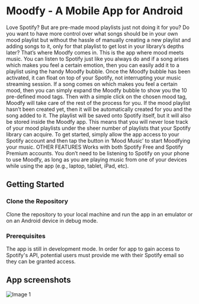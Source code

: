# Moodfy - A Mobile App for Android

Love Spotify? But are pre-made mood playlists just not doing it for you? Do you want to have more control over what songs should be in your own mood playlist but without the hassle of manually creating a new playlist and adding songs to it, only for that playlist to get lost in your library’s depths later? That’s where Moodfy comes in. This is the app where mood meets music.
You can listen to Spotify just like you always do and if a song arises which makes you feel a certain emotion, then you can easily add it to a playlist using the handy Moodfy bubble. Once the Moodfy bubble has been activated, it can float on top of your Spotify, not interrupting your music streaming session. If a song comes on which makes you feel a certain mood, then you can simply expand the Moodfy bubble to show you the 10 pre-defined mood tags.
Then with a simple click on the chosen mood tag, Moodfy will take care of the rest of the process for you. If the mood playlist hasn’t been created yet, then it will be automatically created for you and the song added to it. The playlist will be saved onto Spotify itself, but it will also be stored inside the Moodfy app. This means that you will never lose track of your mood playlists under the sheer number of playlists that your Spotify library can acquire.
To get started, simply allow the app access to your Spotify account and then tap the button in ‘Mood Music’ to start Moodfying your music.
OTHER FEATURES
Works with both Spotify Free and Spotify Premium accounts.
You don’t need to be listening to Spotify on your phone to use Moodfy, as long as you are playing music from one of your devices while using the app (e.g., laptop, tablet, iPad, etc).

## Getting Started
### Clone the Repository 
Clone the repository to your local machine and run the app in an emulator or on an Android device in debug mode.

### Prerequisites 
The app is still in development mode. In order for app to gain access to Spotify's API, potential users must provide me with their Spotify email so they can be granted access.

## App screenshots
![Image 1](file:///Users/juliehagan/Downloads/googlePlay1.jpeg)
